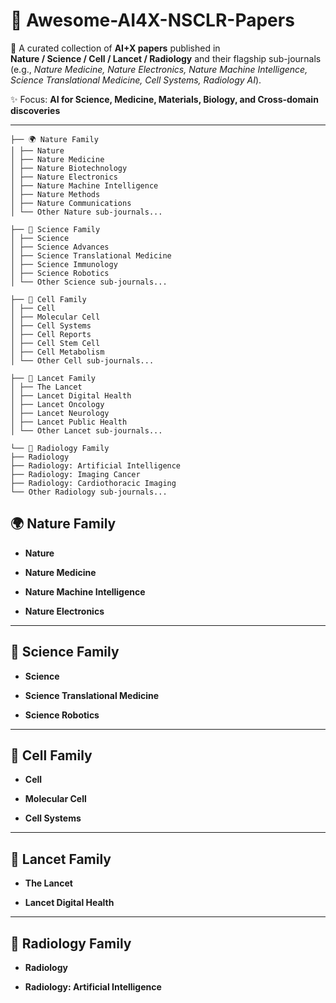 # 🌟 Awesome-AI4X-NSCLR-Papers

📌 A curated collection of **AI+X papers** published in  
**Nature / Science / Cell / Lancet / Radiology** and their flagship sub-journals  
(e.g., *Nature Medicine, Nature Electronics, Nature Machine Intelligence, Science Translational Medicine, Cell Systems, Radiology AI*).

✨ Focus: **AI for Science, Medicine, Materials, Biology, and Cross-domain discoveries**  

---

```
├── 🌍 Nature Family
│ ├── Nature
│ ├── Nature Medicine
│ ├── Nature Biotechnology
│ ├── Nature Electronics
│ ├── Nature Machine Intelligence
│ ├── Nature Methods
│ ├── Nature Communications
│ └── Other Nature sub-journals...

├── 🔬 Science Family
│ ├── Science
│ ├── Science Advances
│ ├── Science Translational Medicine
│ ├── Science Immunology
│ ├── Science Robotics
│ └── Other Science sub-journals...

├── 🧬 Cell Family
│ ├── Cell
│ ├── Molecular Cell
│ ├── Cell Systems
│ ├── Cell Reports
│ ├── Cell Stem Cell
│ ├── Cell Metabolism
│ └── Other Cell sub-journals...

├── 🏥 Lancet Family
│ ├── The Lancet
│ ├── Lancet Digital Health
│ ├── Lancet Oncology
│ ├── Lancet Neurology
│ ├── Lancet Public Health
│ └── Other Lancet sub-journals...

└── 🩻 Radiology Family
├── Radiology
├── Radiology: Artificial Intelligence
├── Radiology: Imaging Cancer
├── Radiology: Cardiothoracic Imaging
└── Other Radiology sub-journals...
```

## 🌍 Nature Family

- **Nature**
<!--
- 📌 *Deep learning enables rapid cryo-EM structure determination*  
  **Journal:** *Nature Methods*, 2020  
  **Authors:** John Doe et al.  
  **Topics:** AI + Biology, Cryo-EM, Structure Determination  
  **[PDF](link) | [DOI](link) | [Code](GitHub/Repo/if available)**
-->
      
- **Nature Medicine**

- **Nature Machine Intelligence**


- **Nature Electronics**


---

## 🔬 Science Family

- **Science**


- **Science Translational Medicine**


- **Science Robotics**


---

## 🧬 Cell Family

- **Cell**


- **Molecular Cell**

    
- **Cell Systems**

---

## 🏥 Lancet Family

- **The Lancet**


- **Lancet Digital Health**


---

## 🩻 Radiology Family

- **Radiology**


- **Radiology: Artificial Intelligence**




